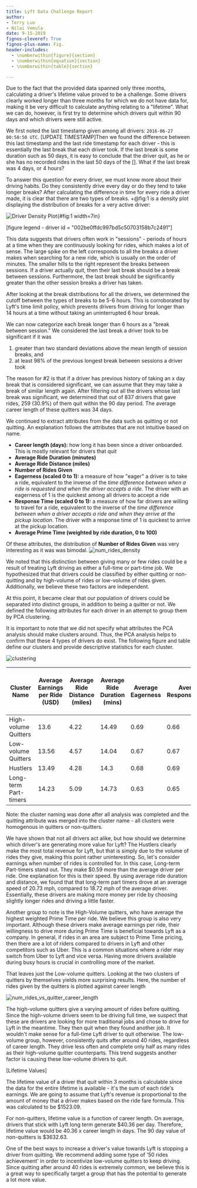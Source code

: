 ```yaml
---
title: Lyft Data Challenge Report
author:
- Terry Luo
- Nilai Vemula
date: 9-15-2019
fignos-cleveref: True
fignos-plus-name: Fig.
header-includes:
  - \numberwithin{figure}{section}
  - \numberwithin{equation}{section}
  - \numberwithin{table}{section}

---
```


Due to the fact that the provided data spanned only three months, calculating a driver's lifetime value proved to be a challenge. Some drivers clearly worked longer than three months for which we do not have data for, making it be very difficult to calculate anything relating to a "lifetime". What we can do, however, is first try to determine which drivers quit within 90 days and which drivers were still active.

We first noted the last timestamp given among all drivers: `2016-06-27 00:50:50 UTC`. [UPDATE TIMESTAMP]Then we found the difference between this last timestamp and the last ride timestamp for each driver - this is essentially the last break that each driver took. If the last break is some duration such as 50 days, it is easy to conclude that the driver quit, as he or she has no recorded rides in the last 50 days of the []. What if the last break was 4 days, or 4 hours?

To answer this question for every driver, we must know more about their driving habits. Do they consistently drive every day or do they tend to take longer breaks? After calculating the difference in time for every ride a driver made, it is clear that there are two types of breaks. +@fig:1 is a density plot displaying the distribution of breaks for a very active driver: 

![Driver Density Plot](C:/Users/luote/Documents/Projects/Lyft_Data_Challenge/plots/first_driver_density.png){#fig:1 width=7in}

[figure legend - driver id = "002be0ffdc997bd5c50703158b7c2491"]

This data suggests that drivers often work in "sessions" - periods of hours at a time when they are continuously looking for rides, which makes a lot of sense. The large spike on the left corresponds to all the breaks a driver makes when searching for a new ride, which is usually on the order of minutes. The smaller hills to the right represent the breaks between sessions. If a driver actually quit, then their last break should be a break between sessions. Furthermore, the last break should be significantly greater than the other session breaks a driver has taken. 

After looking at the break distributions for all the drivers, we determined the cutoff between the types of breaks to be 5-6 hours. This is corroborated by Lyft's time limit policy, which prevents drivers from driving for longer than 14 hours at a time without taking an uninterrupted 6 hour break. 

We can now categorize each break longer than 6 hours as a "break between session." We considered the last break a driver took to be significant if it was 

1. greater than two standard deviations above the mean length of session breaks, and
2. at least 98% of the previous longest break between sessions a driver took

The reason for #2 is that if a driver has previous history of taking an x day break that is considered significant, we can assume that they may take a break of similar length again. After filtering out all the drivers whose last break was significant, we determined that out of 837 drivers that gave rides, 259 (30.9%) of them quit within the 90 day period. The average career length of these quitters was 34 days.

We continued to extract attributes from the data such as quitting or not quitting. An explanation follows the attributes that are not intuitive based on name.

- **Career length (days):** how long it has been since a driver onboarded. This is mostly relevant for drivers that quit
- **Average Ride Duration (minutes)**
- **Average Ride Distance (miles)**
- **Number of Rides Given**
- **Eagerness (scaled 0 to 1):** a measure of how "eager" a driver is to take a ride, equivalent to the inverse of the *time* *difference between when a ride is requested and when the driver accepts a ride*. The driver with an eagerness of 1 is the quickest among all drivers to accept a ride
- **Response Time (scaled 0 to 1):** a measure of how far drivers are willing to travel for a ride, equivalent to the inverse of the *time difference between when a driver accepts a ride and when they arrive at the pickup location*. The driver with a response time of 1 is quickest to arrive at the pickup location.
- **Average Prime Time (weighted by ride duration, 0 to 100)**

Of these attributes, the distribution of **Number of Rides Given** was very interesting as it was was bimodal. ![num_rides_density](C:\Users\luote\Documents\Projects\Lyft_Data_Challenge\plots\num_rides_density.png)

We noted that this distinction between giving many or few rides could be a result of treating Lyft driving as either a full-time or part-time job. We hypothesized that that drivers could be classified by either quitting or non-quitting and by high-volume of rides or low-volume of rides given. Additionally, we believe these two factors are independent.

At this point, it became clear that our population of drivers could be separated into distinct groups, in addition to being a quitter or not. We defined the following attributes for each driver in an attempt to group them by PCA clustering.

It is important to note that we did not specify what attributes the PCA analysis should make clusters around. Thus, the PCA analysis helps to confirm that these 4 types of drivers do exist. The following figure and table define our clusters and provide descriptive statistics for each cluster. 

![clustering](C:\Users\luote\Documents\Projects\Lyft_Data_Challenge\plots\clustering.png)

| Cluster Name          | Average Earnings per Ride (USD) | Average Ride Distance (miles) | Average Ride Duration (mins) | Average Eagerness | Average Responsiveness | Average Number of Rides Given | Average Prime Time Weighted by Ride Duration | Size | Number of Days Worked | Average Number of Rides Per Day Worked |
| --------------------- | ------------------------------- | ----------------------------- | ---------------------------- | ----------------- | ---------------------- | ----------------------------- | -------------------------------------------- | ---- | --------------------- | -------------------------------------- |
| High-volume Quitters  | 13.6                            | 4.22                          | 14.49                        | 0.69              | 0.66                   | 335.43                        | 19.42                                        | 61   | 40.95                 | 9                                      |
| Low-volume Quitters   | 13.56                           | 4.57                          | 14.04                        | 0.67              | 0.67                   | 43.07                         | 14.97                                        | 198  | 10.75                 | 5                                      |
| Hustlers              | 13.49                           | 4.28                          | 14.3                         | 0.68              | 0.69                   | 341.57                        | 17.71                                        | 436  | 45.29                 | 8                                      |
| Long-term Part-timers | 14.23                           | 5.09                          | 14.73                        | 0.63              | 0.65                   | 44.33                         | 14.07                                        | 142  | 13.18                 | 4                                      |

Note: the cluster naming was done after all analysis was completed and the quitting attribute was merged into the cluster name - all clusters were homogenous in quitters or non-quitters.

We have shown that not all drivers act alike, but how should we determine which driver's are generating more value for Lyft? The Hustlers clearly make the most total revenue for Lyft, but that is simply due to the volume of rides they give, making this point rather uninteresting. So, let's consider earnings when number of rides is controlled for. In this case, Long-term Part-timers stand out. They make $0.59 more than the average driver per ride. One explanation for this is their speed. By using average ride duration and distance, we found that that long-term part timers drove at an average speed of 20.73 mph, compared to 18.72 mph of the average driver. Essentially, these drivers are making more money per ride by choosing slightly longer rides and driving a little faster. 

Another group to note is the High-Volume quitters, who have average the highest weighted Prime Time per ride.  We believe this group is also very important. Although these drivers make average earnings per ride, their willingness to drive more during Prime Time is beneficial towards Lyft as a company. In general, if rides in an area are subject to Prime Time pricing, then there are a lot of riders compared to drivers in Lyft and other competitors such as Uber. This is a common situations where a rider may switch from Uber to Lyft and vice versa. Having more drivers available during busy hours is crucial in controlling more of the market. 

That leaves just the Low-volume quitters. Looking at the two clusters of quitters by themselves yields more surprising results. Here, the number of rides given by the quitters is plotted against career length

![num_rides_vs_quitter_career_length](C:\Users\luote\Documents\Projects\Lyft_Data_Challenge\plots\num_rides_vs_quitter_career_length.png)

The high-volume quitters give a varying amount of rides before quitting. Since the high-volume drivers seem to be driving full time, we suspect that these are drivers are looking for more traditional jobs and chose to drive for Lyft in the meantime. They then quit when they found another job. It wouldn't make sense for a full-time Lyft driver to quit otherwise. The low-volume group, however, consistently quits after around 40 rides, regardless of career length. They drive less often and complete only half as many rides as their high-volume quitter counterparts. This trend suggests another factor is causing these low-volume drivers to quit. 

[Lifetime Values]

The lifetime value of a driver that quit within 3 months is calculable since the data for the entire lifetime is available - it's the sum of each ride's earnings. We are going to assume that Lyft's revenue is proportional to the amount of money that a driver makes based on the ride fare formula. This was calculated to be $1523.09. 

For non-quitters, lifetime value is a function of career length. On average, drivers that stick with Lyft long term generate $40.36 per day. Therefore, lifetime value would be 40.36 x career length in days. The 90 day value of non-quitters is $3632.63.



One of the best ways to increase a driver's value towards Lyft is stopping a driver from quitting. We recommend adding some type of '50 rides achievement' in order to incentivize low-volume quitters to keep driving. Since quitting after around 40 rides is extremely common, we believe this is a great way to specifically target a group that has the potential to generate a lot more value. 